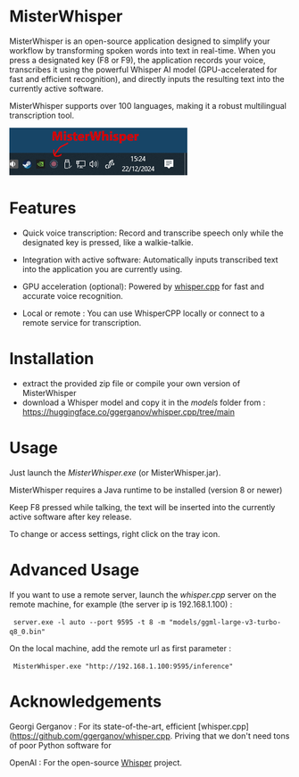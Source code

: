# MisterWhisper
 

MisterWhisper is an open-source application designed to simplify your workflow by transforming spoken words into text in real-time. When you press a designated key (F8 or F9), the application records your voice, transcribes it using the powerful Whisper AI model (GPU-accelerated for fast and efficient recognition), and directly inputs the resulting text into the currently active software.

MisterWhisper supports over 100 languages, making it a robust multilingual transcription tool.

![MisterWhisper](https://raw.githubusercontent.com/openconcerto/MisterWhisper/refs/heads/main/tray.png)


# Features

- Quick voice transcription: Record and transcribe speech only while the designated key is pressed, like a walkie-talkie.

- Integration with active software: Automatically inputs transcribed text into the application you are currently using.

- GPU acceleration (optional): Powered by [whisper.cpp](https://github.com/ggerganov/whisper.cpp) for fast and accurate voice recognition.

- Local or remote : You can use WhisperCPP locally or connect to a remote service for transcription.

# Installation

- extract the provided zip file or compile your own version of MisterWhisper
- download a Whisper model and copy it in the *models* folder from : https://huggingface.co/ggerganov/whisper.cpp/tree/main

# Usage
Just launch the *MisterWhisper.exe* (or MisterWhisper.jar).

MisterWhisper requires a Java runtime to be installed (version 8 or newer)

Keep F8 pressed while talking, the text will be inserted into the currently active software after key release.

To change or access settings, right click on the tray icon.

# Advanced Usage
If you want to use a remote server, launch the *whisper.cpp* server on the remote machine, for example (the server ip is 192.168.1.100) :

`` 
server.exe -l auto --port 9595 -t 8 -m "models/ggml-large-v3-turbo-q8_0.bin"
``

On the local machine, add the remote url as first parameter : 

`` 
MisterWhisper.exe "http://192.168.1.100:9595/inference"
``

# Acknowledgements

Georgi Gerganov : For its state-of-the-art, efficient [whisper.cpp](https://github.com/ggerganov/whisper.cpp. Priving that we don't need tons of poor Python software for 

OpenAI : For the open-source [Whisper](https://github.com/openai/whisper) project.


